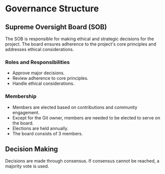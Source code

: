 # Governance Structure

## Supreme Oversight Board (SOB)

The SOB is responsible for making ethical and strategic decisions for the project. The board ensures adherence to the project's core principles and addresses ethical considerations.

### Roles and Responsibilities

- Approve major decisions.
- Review adherence to core principles.
- Handle ethical considerations.

### Membership

- Members are elected based on contributions and community engagement.
- Except for the Git owner, members are needed to be elected to serve on the board.
- Elections are held annually.
- The board consists of 3 members.

## Decision Making

Decisions are made through consensus. If consensus cannot be reached, a majority vote is used.

